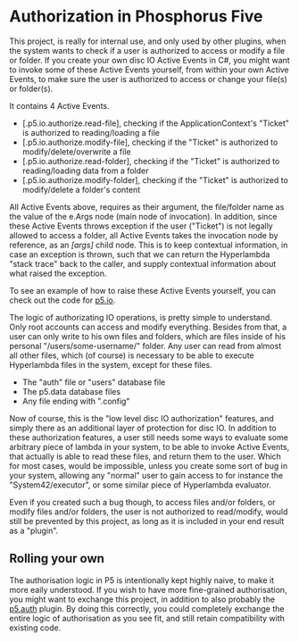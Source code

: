 Authorization in Phosphorus Five
===============

This project, is really for internal use, and only used by other plugins, when the system wants to check if a user is authorized
to access or modify a file or folder. If you create your own disc IO Active Events in C#, you might want to invoke some of these
Active Events yourself, from within your own Active Events, to make sure the user is authorized to access or change your file(s)
or folder(s).

It contains 4 Active Events.

* [.p5.io.authorize.read-file], checking if the ApplicationContext's "Ticket" is authorized to reading/loading a file
* [.p5.io.authorize.modify-file], checking if the "Ticket" is authorized to modify/delete/overwrite a file
* [.p5.io.authorize.read-folder], checking if the "Ticket" is authorized to reading/loading data from a folder
* [.p5.io.authorize.modify-folder], checking if the "Ticket" is authorized to modify/delete a folder's content

All Active Events above, requires as their argument, the file/folder name as the value of the e.Args node (main node of invocation). In addition, since these
Active Events throws exception if the user ("Ticket") is not legally allowed to access a folder, all Active Events takes the invocation node by reference,
as an *[args]* child node. This is to keep contextual information, in case an exception is thrown, such that we can return the Hyperlambda "stack trace"
back to the caller, and supply contextual information about what raised the exception.

To see an example of how to raise these Active Events yourself, you can check out the code for [p5.io](/plugins/p5.io/).

The logic of authorizating IO operations, is pretty simple to understand. Only root accounts can access and modify everything. Besides from that, a
user can only write to his own files and folders, which are files inside of his personal "/users/some-username/" folder. Any user can read from almost
all other files, which (of course) is necessary to be able to execute Hyperlambda files in the system, except for these files.

* The "auth" file or "users" database file
* The p5.data database files
* Any file ending with ".config"

Now of course, this is the "low level disc IO authorization" features, and simply there as an additional layer of protection for disc IO. In addition
to these authorization features, a user still needs some ways to evaluate some arbitrary piece of lambda in your system, to be able to invoke Active
Events, that actually is able to read these files, and return them to the user. Which for most cases, would be impossible, unless you create some sort
of bug in your system, allowing any "normal" user to gain access to for instance the "System42/executor", or some similar piece of Hyperlambda evaluator.

Even if you created such a bug though, to access files and/or folders, or modify files and/or folders, the user is not authorized to read/modify,
would still be prevented by this project, as long as it is included in your end result as a "plugin".

## Rolling your own

The authorisation logic in P5 is intentionally kept highly naive, to make it more eaily understood. If you wish to have more fine-grained authorisation,
you might want to exchange this project, in addition to also probably the [p5.auth](/plugins/extras/p5.auth) plugin. By doing this correctly, you could 
completely exchange the entire logic of authorisation as you see fit, and still retain compatibility with existing code.

